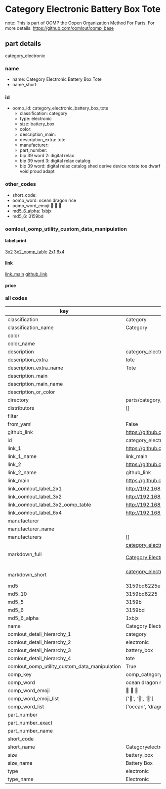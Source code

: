 # Category Electronic Battery Box Tote  

note: This is part of OOMP the Oopen Organization Method For Parts. For more details: https://github.com/oomlout/oomp_base

##  part details



category_electronic

### name
* name: Category Electronic Battery Box Tote
* name_short: 
### id
* oomp_id: category_electronic_battery_box_tote
  * classification: category
  * type: electronic
  * size: battery_box
  * color: 
  * description_main: 
  * description_extra: tote
  * manufacturer: 
  * part_number: 
  * bip 39 word 2: digital relax
  * bip 39 word 3: digital relax catalog
  * bip 39 word: digital relax catalog shed derive device rotate toe dwarf void proud adapt

### other_codes
* short_code: 
* oomp_word: ocean dragon rice
* oomp_word_emoji :ocean: :dragon: :rice:
* md5_6_alpha: 1xbjx
* md5_6: 3159bd






### oomlout_oomp_utility_custom_data_manipulation
#### label print
[3x2](http://192.168.1.245:1112/?label=oomp%201xbjx)
[3x2_oomp_table](http://192.168.1.107:1112/?label=oomp%201xbjx)
[2x1](http://192.168.1.242:1112/?label=oomp%201xbjx)
[6x4](http://192.168.1.55:1112/?label=oomp%201xbjx)    

#### link

[link_main](https://github.com/oomlout/oomlout_oomp_current_version_messy/tree/main/parts/category_electronic_battery_box_tote) [github_link](https://github.com/oomlout/oomlout_oomp_part_src/tree/main/parts/category_electronic_battery_box_tote)                             

#### price







### all codes 
| key | value |  
| --- | --- |  
| classification | category |  
| classification_name | Category |  
| color |  |  
| color_name |  |  
| description | category_electronic |  
| description_extra | tote |  
| description_extra_name | Tote |  
| description_main |  |  
| description_main_name |  |  
| description_or_color |   |  
| directory | parts/category_electronic_battery_box_tote |  
| distributors | [] |  
| filter |  |  
| from_yaml | False |  
| github_link | https://github.com/oomlout/oomlout_oomp_part_src/tree/main/parts/category_electronic_battery_box_tote |  
| id | category_electronic_battery_box_tote |  
| link_1 | https://github.com/oomlout/oomlout_oomp_current_version_messy/tree/main/parts/category_electronic_battery_box_tote |  
| link_1_name | link_main |  
| link_2 | https://github.com/oomlout/oomlout_oomp_part_src/tree/main/parts/category_electronic_battery_box_tote |  
| link_2_name | github_link |  
| link_main | https://github.com/oomlout/oomlout_oomp_current_version_messy/tree/main/parts/category_electronic_battery_box_tote |  
| link_oomlout_label_2x1 | http://192.168.1.242:1112/?label=oomp%201xbjx |  
| link_oomlout_label_3x2 | http://192.168.1.245:1112/?label=oomp%201xbjx |  
| link_oomlout_label_3x2_oomp_table | http://192.168.1.107:1112/?label=oomp%201xbjx |  
| link_oomlout_label_6x4 | http://192.168.1.55:1112/?label=oomp%201xbjx |  
| manufacturer |  |  
| manufacturer_name |  |  
| manufacturers | [] |  
| markdown_full | [category_electronic_battery_box_tote](https://github.com/oomlout/oomlout_oomp_current_version_messy/tree/main/parts/category_electronic_battery_box_tote)<br>[](https://github.com/oomlout/oomlout_oomp_current_version_messy/tree/main/parts/category_electronic_battery_box_tote)<br>[Category Electronic Battery Box Tote](https://github.com/oomlout/oomlout_oomp_current_version_messy/tree/main/parts/category_electronic_battery_box_tote)<br><br> |  
| markdown_short | [category_electronic_battery_box_tote](https://github.com/oomlout/oomlout_oomp_current_version_messy/tree/main/parts/category_electronic_battery_box_tote)<br><br> |  
| md5 | 3159bd6225e39784f29dbc5447ed41ef |  
| md5_10 | 3159bd6225 |  
| md5_5 | 3159b |  
| md5_6 | 3159bd |  
| md5_6_alpha | 1xbjx |  
| name | Category Electronic Battery Box Tote |  
| oomlout_detail_hierarchy_1 | category |  
| oomlout_detail_hierarchy_2 | electronic |  
| oomlout_detail_hierarchy_3 | battery_box |  
| oomlout_detail_hierarchy_4 | tote |  
| oomlout_oomp_utility_custom_data_manipulation | True |  
| oomp_key | oomp_category_electronic_battery_box_tote |  
| oomp_word | ocean dragon rice |  
| oomp_word_emoji | :ocean: :dragon: :rice: |  
| oomp_word_emoji_list | [':ocean:', ':dragon:', ':rice:'] |  
| oomp_word_list | ['ocean', 'dragon', 'rice'] |  
| part_number |  |  
| part_number_exact |  |  
| part_number_name |  |  
| short_code |  |  
| short_name | Categoryelectronic |  
| size | battery_box |  
| size_name | Battery Box |  
| type | electronic |  
| type_name | Electronic |  
